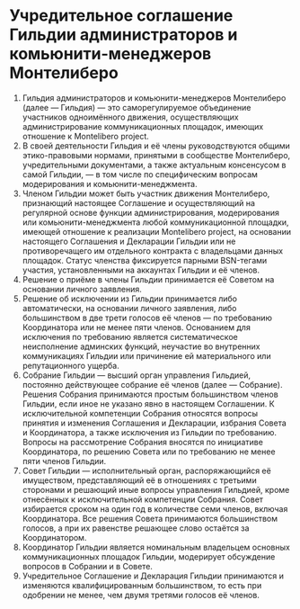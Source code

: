# Учредительное соглашение Гильдии администраторов и комьюнити-менеджеров Монтелиберо

1. Гильдия администраторов и комьюнити-менеджеров Монтелиберо (далее — Гильдия) — это
саморегулируемое объединение участников одноимённого движения, осуществляющих
администрирование коммуникационных площадок, имеющих отношение к Montelibero project.
2. В своей деятельности Гильдия и её члены руководствуются общими этико-правовыми нормами,
принятыми в сообществе Монтелиберо, учредительными документами, а также актуальным
консенсусом в самой Гильдии, — в том числе по специфическим вопросам модерирования и
комьюнити-менеджмента.
3. Членом Гильдии может быть участник движения Монтелиберо, признающий настоящее Соглашение и
осуществляющий на регулярной основе функции администрирования, модерирования или
комьюнити-менеджмента любой коммуникационной площадки, имеющей отношение к реализации
Montelibero project, на основании настоящего Соглашения и Декларации Гильдии или не
противоречащего им отдельного контракта с владельцами данных площадок. Статус членства
фиксируется парными BSN-тегами участия, установленными на аккаунтах Гильдии и её членов.
4. Решение о приёме в члены Гильдии принимается её Советом на основании личного заявления.
5. Решение об исключении из Гильдии принимается либо автоматически, на основании личного
заявления, либо большинством в две трети голосов её членов — по требованию Координатора или не
менее пяти членов. Основанием для исключения по требованию является систематическое
неисполнение админских функций, неучастие во внутренних коммуникациях Гильдии или причинение
ей материального или репутационного ущерба.
6. Собрание Гильдии — высший орган управления Гильдией, постоянно действующее собрание её членов
(далее — Собрание). Решения Собрания принимаются простым большинством членов Гильдии, если
иное не указано явно в настоящем Соглашении. К исключительной компетенции Собрания относятся
вопросы принятия и изменения Соглашения и Декларации, избрания Совета и Координатора, а также
исключения из Гильдии по требованию. Вопросы на рассмотрение Собрания вносятся по инициативе
Координатора, по решению Совета или по требованию не менее пяти членов Гильдии.
7. Совет Гильдии — исполнительный орган, распоряжающийся её имуществом, представляющий её в
отношениях с третьими сторонами и решающий иные вопросы управления Гильдией, кроме
отнесённых к исключительной компетенции Собрания. Совет избирается сроком на один год в
количестве семи членов, включая Координатора. Все решения Совета принимаются большинством
голосов, а при их равенстве решающее слово остаётся за Координатором.
8. Координатор Гильдии является номинальным владельцем основных коммуникационных площадок
Гильдии, модерирует обсуждение вопросов в Собрании и в Совете.
9. Учредительное Соглашение и Декларация Гильдии принимаются и изменяются квалифицированным
большинством, то есть при одобрении не менее, чем двумя третями голосов её членов.